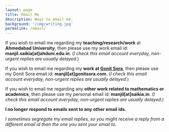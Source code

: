 ```yaml
---
layout: page
title: Email Me
description: Ways to email me.
background: '/img/writing.jpg'
permalink: /email/
---
```


If you wish to email me regarding my **teaching/research/work** at **Ahmedabad University**, then please use my work email id: **manjil.saikia[at]ahduni.edu.in**. (*I check this email account everyday, non-urgent replies are usually delayed.*)

If you wish to email me regarding my **work at [Gonit Sora](https://gonitsora.com)**, then please use my Gonit Sora email id: **manjil[at]gonitsora.com**. (*I check this email account everyday, non-urgent replies are usually delayed.*)

If you wish to email me regarding any **other work related to mathematics or academics**, then please use my personal email id: **manjil[at]saikia.in**. (*I check this email account everyday, non-urgent replies are usually delayed.*)

**I no longer respond to emails sent to any other email ids.**

*I sometimes segregate my email replies, so you might receive a reply from a different email id than the one you sent your email to.*
